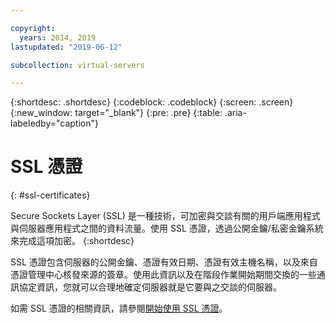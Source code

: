 ```yaml
---

copyright:
  years: 2014, 2019
lastupdated: "2019-06-12"

subcollection: virtual-servers

---
```


{:shortdesc: .shortdesc}
{:codeblock: .codeblock}
{:screen: .screen}
{:new_window: target="_blank"}
{:pre: .pre}
{:table: .aria-labeledby="caption"}

# SSL 憑證
{: #ssl-certificates}

Secure Sockets Layer (SSL) 是一種技術，可加密與交談有關的用戶端應用程式與伺服器應用程式之間的資料流量。使用 SSL 憑證，透過公開金鑰/私密金鑰系統來完成這項加密。
{:shortdesc}

SSL 憑證包含伺服器的公開金鑰、憑證有效日期、憑證有效主機名稱，以及來自憑證管理中心核發來源的簽章。使用此資訊以及在階段作業開始期間交換的一些通訊協定資訊，您就可以合理地確定伺服器就是它要與之交談的伺服器。

如需 SSL 憑證的相關資訊，請參閱[開始使用 SSL 憑證](/docs/infrastructure/ssl-certificates?topic=ssl-certificates-getting-started-tutorial#getting-started-tutorial)。
